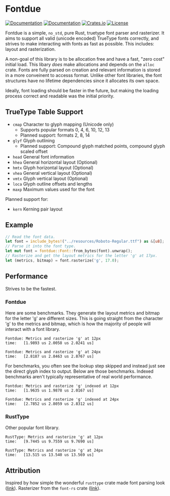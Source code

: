 # Fontdue

[![Documentation](https://travis-ci.org/mooman219/fontdue.svg?branch=master)](https://travis-ci.org/mooman219/fontdue)
[![Documentation](https://docs.rs/fontdue/badge.svg)](https://docs.rs/fontdue)
[![Crates.io](https://img.shields.io/crates/v/fontdue.svg)](https://crates.io/crates/fontdue)
[![License](https://img.shields.io/crates/l/fontdue.svg)](https://github.com/mooman219/fontdue/blob/master/LICENSE)

Fontdue is a simple, `no_std`, pure Rust, truetype font parser and rasterizer. It aims to support all valid (unicode encoded) TrueType fonts correctly, and strives to make interacting with fonts as fast as possible. This includes: layout and rasterization.

A non-goal of this library is to be allocation free and have a fast, "zero cost" initial load. This libary _does_ make allocations and depends on the `alloc` crate. Fonts are fully parsed on creation and relevant information is stored in a more conveinent to accesss format. Unlike other font libraries, the font structures have no lifetime dependencies since it allocates its own space.

Ideally, font loading should be faster in the future, but making the loading process correct and readable was the initial priority.

## TrueType Table Support
- `cmap` Character to glyph mapping (Unicode only)
  - Supports popular formats 0, 4, 6, 10, 12, 13
  - Planned support: formats 2, 8, 14
- `glyf` Glyph outlining
  - Planned support: Compound glyph matched points, compound glyph scaled offset
- `head` General font information
- `hhea` General horizontal layout (Optional)
- `hmtx` Glyph horizontal layout (Optional)
- `vhea` General vertical layout (Optional)
- `vmtx` Glyph vertical layout (Optional)
- `loca` Glyph outline offsets and lengths
- `maxp` Maximum values used for the font

Planned support for:
- `kern` Kerning pair layout

## Example

```rust
// Read the font data.
let font = include_bytes!("../resources/Roboto-Regular.ttf") as &[u8];
// Parse it into the font type.
let mut font = fontdue::Font::from_bytes(font).unwrap();
// Rasterize and get the layout metrics for the letter 'g' at 17px.
let (metrics, bitmap) = font.rasterize('g', 17.0);
```

## Performance

Strives to be the fastest.

### Fontdue

Here are some benchmarks. They generate the layout metrics and bitmap for the letter 'g' are different sizes. This is going straight from the character 'g' to the metrics and bitmap, which is how the majority of people will interact with a font library.

```
Fontdue: Metrics and rasterize 'g' at 12px
time:   [1.9893 us 2.0058 us 2.0241 us]

Fontdue: Metrics and rasterize 'g' at 24px
time:   [2.8187 us 2.8463 us 2.8767 us]
```

For benchmarks, you often see the lookup step skipped and instead just see the direct glyph index to output. Below are those benchmarks. Indexed benchmarks aren't typically representative of real world performance.

```
Fontdue: Metrics and rasterize 'g' indexed at 12px
time:   [1.9635 us 1.9878 us 2.0167 us]

Fontdue: Metrics and rasterize 'g' indexed at 24px
time:   [2.7852 us 2.8059 us 2.8312 us]
```

### RustType

Other popular font library.

```
RustType: Metrics and rasterize 'g' at 12px
time:   [9.7445 us 9.7559 us 9.7690 us]

RustType: Metrics and rasterize 'g' at 24px
time:   [13.515 us 13.540 us 13.569 us]
```

## Attribution

Inspired by how simple the wonderful `rusttype` crate made font parsing look ([link](https://gitlab.redox-os.org/redox-os/rusttype)). Rasterizer from the `font-rs` crate ([link](https://github.com/raphlinus/font-rs)).